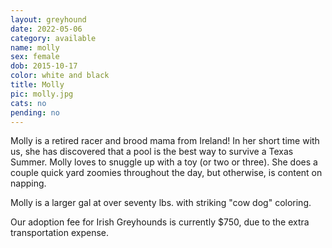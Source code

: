 ```yaml
---
layout: greyhound
date: 2022-05-06
category: available
name: molly
sex: female
dob: 2015-10-17
color: white and black
title: Molly
pic: molly.jpg
cats: no
pending: no
---
```

Molly is a retired racer and brood mama from Ireland! In her short time with us, she has discovered that a pool is the best way to survive a Texas Summer. Molly loves to snuggle up with a toy (or two or three). She does a couple quick yard zoomies throughout the day, but otherwise, is content on napping. 

Molly is a larger gal at over seventy lbs. with striking "cow dog" coloring. 

Our adoption fee for Irish Greyhounds is currently $750, due to the extra transportation expense.

